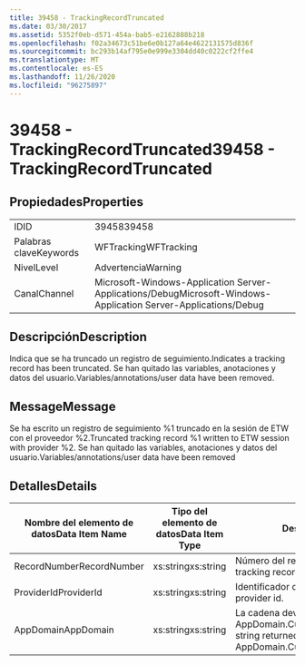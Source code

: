 ```yaml
---
title: 39458 - TrackingRecordTruncated
ms.date: 03/30/2017
ms.assetid: 5352f0eb-d571-454a-bab5-e2162888b218
ms.openlocfilehash: f02a34673c51be6e0b127a64e4622131575d836f
ms.sourcegitcommit: bc293b14af795e0e999e3304dd40c0222cf2ffe4
ms.translationtype: MT
ms.contentlocale: es-ES
ms.lasthandoff: 11/26/2020
ms.locfileid: "96275897"
---
```

# <a name="39458---trackingrecordtruncated"></a><span data-ttu-id="c7e04-102">39458 - TrackingRecordTruncated</span><span class="sxs-lookup"><span data-stu-id="c7e04-102">39458 - TrackingRecordTruncated</span></span>

## <a name="properties"></a><span data-ttu-id="c7e04-103">Propiedades</span><span class="sxs-lookup"><span data-stu-id="c7e04-103">Properties</span></span>  
  
|||  
|-|-|  
|<span data-ttu-id="c7e04-104">ID</span><span class="sxs-lookup"><span data-stu-id="c7e04-104">ID</span></span>|<span data-ttu-id="c7e04-105">39458</span><span class="sxs-lookup"><span data-stu-id="c7e04-105">39458</span></span>|  
|<span data-ttu-id="c7e04-106">Palabras clave</span><span class="sxs-lookup"><span data-stu-id="c7e04-106">Keywords</span></span>|<span data-ttu-id="c7e04-107">WFTracking</span><span class="sxs-lookup"><span data-stu-id="c7e04-107">WFTracking</span></span>|  
|<span data-ttu-id="c7e04-108">Nivel</span><span class="sxs-lookup"><span data-stu-id="c7e04-108">Level</span></span>|<span data-ttu-id="c7e04-109">Advertencia</span><span class="sxs-lookup"><span data-stu-id="c7e04-109">Warning</span></span>|  
|<span data-ttu-id="c7e04-110">Canal</span><span class="sxs-lookup"><span data-stu-id="c7e04-110">Channel</span></span>|<span data-ttu-id="c7e04-111">Microsoft-Windows-Application Server-Applications/Debug</span><span class="sxs-lookup"><span data-stu-id="c7e04-111">Microsoft-Windows-Application Server-Applications/Debug</span></span>|  
  
## <a name="description"></a><span data-ttu-id="c7e04-112">Descripción</span><span class="sxs-lookup"><span data-stu-id="c7e04-112">Description</span></span>  

 <span data-ttu-id="c7e04-113">Indica que se ha truncado un registro de seguimiento.</span><span class="sxs-lookup"><span data-stu-id="c7e04-113">Indicates a tracking record has been truncated.</span></span> <span data-ttu-id="c7e04-114">Se han quitado las variables, anotaciones y datos del usuario.</span><span class="sxs-lookup"><span data-stu-id="c7e04-114">Variables/annotations/user data have been removed.</span></span>  
  
## <a name="message"></a><span data-ttu-id="c7e04-115">Message</span><span class="sxs-lookup"><span data-stu-id="c7e04-115">Message</span></span>  

 <span data-ttu-id="c7e04-116">Se ha escrito un registro de seguimiento %1 truncado en la sesión de ETW con el proveedor %2.</span><span class="sxs-lookup"><span data-stu-id="c7e04-116">Truncated tracking record %1 written to ETW session with provider %2.</span></span> <span data-ttu-id="c7e04-117">Se han quitado las variables, anotaciones y datos del usuario.</span><span class="sxs-lookup"><span data-stu-id="c7e04-117">Variables/annotations/user data have been removed</span></span>  
  
## <a name="details"></a><span data-ttu-id="c7e04-118">Detalles</span><span class="sxs-lookup"><span data-stu-id="c7e04-118">Details</span></span>  
  
|<span data-ttu-id="c7e04-119">Nombre del elemento de datos</span><span class="sxs-lookup"><span data-stu-id="c7e04-119">Data Item Name</span></span>|<span data-ttu-id="c7e04-120">Tipo del elemento de datos</span><span class="sxs-lookup"><span data-stu-id="c7e04-120">Data Item Type</span></span>|<span data-ttu-id="c7e04-121">Descripción</span><span class="sxs-lookup"><span data-stu-id="c7e04-121">Description</span></span>|  
|--------------------|--------------------|-----------------|  
|<span data-ttu-id="c7e04-122">RecordNumber</span><span class="sxs-lookup"><span data-stu-id="c7e04-122">RecordNumber</span></span>|<span data-ttu-id="c7e04-123">xs:string</span><span class="sxs-lookup"><span data-stu-id="c7e04-123">xs:string</span></span>|<span data-ttu-id="c7e04-124">Número del registro de seguimiento.</span><span class="sxs-lookup"><span data-stu-id="c7e04-124">The tracking record number.</span></span>|  
|<span data-ttu-id="c7e04-125">ProviderId</span><span class="sxs-lookup"><span data-stu-id="c7e04-125">ProviderId</span></span>|<span data-ttu-id="c7e04-126">xs:string</span><span class="sxs-lookup"><span data-stu-id="c7e04-126">xs:string</span></span>|<span data-ttu-id="c7e04-127">Identificador del proveedor ETW.</span><span class="sxs-lookup"><span data-stu-id="c7e04-127">The ETW provider id.</span></span>|  
|<span data-ttu-id="c7e04-128">AppDomain</span><span class="sxs-lookup"><span data-stu-id="c7e04-128">AppDomain</span></span>|<span data-ttu-id="c7e04-129">xs:string</span><span class="sxs-lookup"><span data-stu-id="c7e04-129">xs:string</span></span>|<span data-ttu-id="c7e04-130">La cadena devuelta por AppDomain.CurrentDomain.FriendlyName.</span><span class="sxs-lookup"><span data-stu-id="c7e04-130">The string returned by AppDomain.CurrentDomain.FriendlyName.</span></span>|

